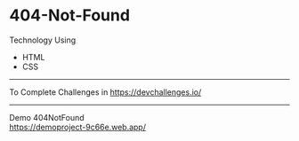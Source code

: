 # 404-Not-Found

Technology Using <br>
- HTML <br>
- CSS <br>

<hr>
To Complete Challenges in <a href="https://devchallenges.io/">https://devchallenges.io/</a>
<hr>

Demo 404NotFound <br>
<a href="https://demoproject-9c66e.web.app/">https://demoproject-9c66e.web.app/</a>

